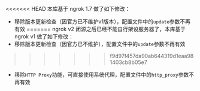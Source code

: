 <<<<<<< HEAD
本库基于 ngrok 1.7 做了如下修改：
* 移除版本更新检查（因官方已不维护v1版本），配置文件中的`update`参数不再有效
=======
ngrok v2 闭源之后已经不能自行架设服务器了，本库基于 ngrok v1 做了如下修改：
* 移除版本更新检查（因官方已不维护），配置文件中的`update`参数不再有效
>>>>>>> f9d97f457da90ab644319d1eaa981403cb8b05e7
* 移除`HTTP Proxy`功能，可直接使用系统代理，配置文件中的`http_proxy`参数不再有效
